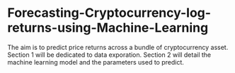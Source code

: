 # Forecasting-Cryptocurrency-log-returns-using-Machine-Learning
The aim is to predict price returns across a bundle of cryptocurrency asset. 
Section 1 will be dedicated to data exporation. 
Section 2 will detail the machine learning model and the parameters used to predict. 
